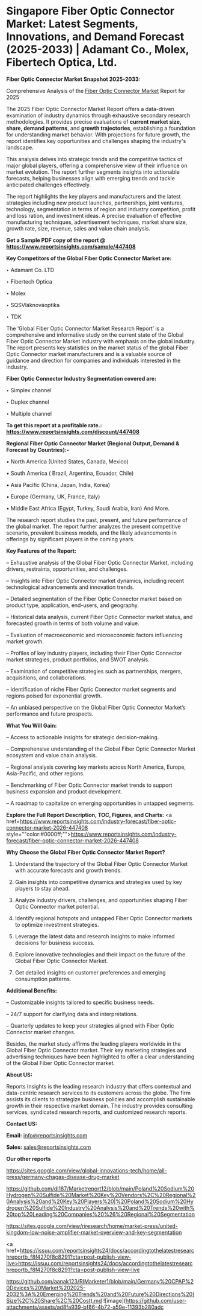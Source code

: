 # Singapore Fiber Optic Connector Market: Latest Segments, Innovations, and Demand Forecast (2025-2033) | Adamant Co., Molex, Fibertech Optica, Ltd.

<strong>Fiber Optic Connector Market Snapshot 2025-2033:</strong>

Comprehensive Analysis of the <a href=https://www.reportsinsights.com/sample/447408>Fiber Optic Connector Market</a> Report for 2025

The 2025 Fiber Optic Connector Market Report offers a data-driven examination of industry dynamics through exhaustive secondary research methodologies. It provides precise evaluations of <strong>current market size, share, demand patterns</strong>, and <strong>growth trajectories</strong>, establishing a foundation for understanding market behavior. With projections for future growth, the report identifies key opportunities and challenges shaping the industry's landscape.

This analysis delves into strategic trends and the competitive tactics of major global players, offering a comprehensive view of their influence on market evolution. The report further segments insights into actionable forecasts, helping businesses align with emerging trends and tackle anticipated challenges effectively.

The report highlights the key players and manufacturers and the latest strategies including new product launches, partnerships, joint ventures, technology, segmentation in terms of region and industry competition, profit and loss ration, and investment ideas. A precise evaluation of effective manufacturing techniques, advertisement techniques, market share size, growth rate, size, revenue, sales and value chain analysis.

<strong>Get a Sample PDF copy of the report @ <a href=https://www.reportsinsights.com/sample/447408 style=color:#0000ff;>https://www.reportsinsights.com/sample/447408</a></strong>

<strong>Key Competitors of the Global Fiber Optic Connector Market are:</strong>

‣ Adamant Co. LTD

‣ Fibertech Optica

‣ Molex

‣ SQSVláknováoptika

‣ TDK

The ‘Global Fiber Optic Connector Market Research Report’ is a comprehensive and informative study on the current state of the Global Fiber Optic Connector Market industry with emphasis on the global industry. The report presents key statistics on the market status of the global Fiber Optic Connector market manufacturers and is a valuable source of guidance and direction for companies and individuals interested in the industry.

<strong>Fiber Optic Connector Industry Segmentation covered are:</strong>

‣ Simplex channel

‣ Duplex channel

‣ Multiple channel

<strong>To get this report at a profitable rate.: <a href=https://www.reportsinsights.com/discount/447408 style=color:#0000ff;>https://www.reportsinsights.com/discount/447408</a></strong>

<strong>Regional Fiber Optic Connector Market (Regional Output, Demand &amp; Forecast by Countries):-</strong>

• North America (United States, Canada, Mexico)

• South America ( Brazil, Argentina, Ecuador, Chile)

• Asia Pacific (China, Japan, India, Korea)

• Europe (Germany, UK, France, Italy)

• Middle East Africa (Egypt, Turkey, Saudi Arabia, Iran) And More.

The research report studies the past, present, and future performance of the global market. The report further analyzes the present competitive scenario, prevalent business models, and the likely advancements in offerings by significant players in the coming years.

<strong>Key Features of the Report:</strong>

– Exhaustive analysis of the Global Fiber Optic Connector Market, including drivers, restraints, opportunities, and challenges.

– Insights into Fiber Optic Connector market dynamics, including recent technological advancements and innovation trends.

– Detailed segmentation of the Fiber Optic Connector market based on product type, application, end-users, and geography.

– Historical data analysis, current Fiber Optic Connector market status, and forecasted growth in terms of both volume and value.

– Evaluation of macroeconomic and microeconomic factors influencing market growth.

– Profiles of key industry players, including their Fiber Optic Connector market strategies, product portfolios, and SWOT analysis.

– Examination of competitive strategies such as partnerships, mergers, acquisitions, and collaborations.

– Identification of niche Fiber Optic Connector market segments and regions poised for exponential growth.

– An unbiased perspective on the Global Fiber Optic Connector Market’s performance and future prospects.

<strong>What You Will Gain:</strong>

– Access to actionable insights for strategic decision-making.

– Comprehensive understanding of the Global Fiber Optic Connector Market ecosystem and value chain analysis.

– Regional analysis covering key markets across North America, Europe, Asia-Pacific, and other regions.

– Benchmarking of Fiber Optic Connector market trends to support business expansion and product development.

– A roadmap to capitalize on emerging opportunities in untapped segments.

<strong>Explore the Full Report Description, TOC, Figures, and Charts:</strong>
<a href=https://www.reportsinsights.com/industry-forecast/fiber-optic-connector-market-2026-447408 style=""color:#0000ff;"">https://www.reportsinsights.com/industry-forecast/fiber-optic-connector-market-2026-447408</a>

<strong>Why Choose the Global Fiber Optic Connector Market Report?</strong>

1. Understand the trajectory of the Global Fiber Optic Connector Market with accurate forecasts and growth trends.

2. Gain insights into competitive dynamics and strategies used by key players to stay ahead.

3. Analyze industry drivers, challenges, and opportunities shaping Fiber Optic Connector market potential.

4. Identify regional hotspots and untapped Fiber Optic Connector markets to optimize investment strategies.

5. Leverage the latest data and research insights to make informed decisions for business success.

6. Explore innovative technologies and their impact on the future of the Global Fiber Optic Connector Market.

7. Get detailed insights on customer preferences and emerging consumption patterns.

<strong>Additional Benefits:</strong>

– Customizable insights tailored to specific business needs.

– 24/7 support for clarifying data and interpretations.

– Quarterly updates to keep your strategies aligned with Fiber Optic Connector market changes.

Besides, the market study affirms the leading players worldwide in the Global Fiber Optic Connector market. Their key marketing strategies and advertising techniques have been highlighted to offer a clear understanding of the Global Fiber Optic Connector market.

<strong><strong>About US</strong>:</strong>

Reports Insights is the leading research industry that offers contextual and data-centric research services to its customers across the globe. The firm assists its clients to strategize business policies and accomplish sustainable growth in their respective market domain. The industry provides consulting services, syndicated research reports, and customized research reports.

<strong>Contact US:</strong>

<p class=><b>Email:</b> <a href=mailto:info@reportsinsights.com>info@reportsinsights.com</a></p>
<p class=><b>Sales:</b> <a href=mailto:sales@reportsinsights.com>sales@reportsinsights.com</a></p>

<strong>Our other reports</strong>

<a href=https://sites.google.com/view/global-innovations-tech/home/all-press/germany-chagas-disease-drug-market>https://sites.google.com/view/global-innovations-tech/home/all-press/germany-chagas-disease-drug-market</a>

<a href=https://github.com/di187/Marketreport12/blob/main/Poland%20Sodium%20Hydrogen%20Sulfide%20Market%20Key%20Vendors%2C%20Regional%20Analysis%20and%20Key%20Players%20|%20Poland%20Sodium%20Hydrogen%20Sulfide%20Industry%20Analysis%20and%20Trends%20with%20top%20Leading%20Companies%20%26%20Regional%20Segmentation>https://github.com/di187/Marketreport12/blob/main/Poland%20Sodium%20Hydrogen%20Sulfide%20Market%20Key%20Vendors%2C%20Regional%20Analysis%20and%20Key%20Players%20|%20Poland%20Sodium%20Hydrogen%20Sulfide%20Industry%20Analysis%20and%20Trends%20with%20top%20Leading%20Companies%20%26%20Regional%20Segmentation</a>

<a href=https://sites.google.com/view/riresearch/home/market-press/united-kingdom-low-noise-amplifier-market-overview-and-key-segmentation>https://sites.google.com/view/riresearch/home/market-press/united-kingdom-low-noise-amplifier-market-overview-and-key-segmentation</a>

<a href=https://issuu.com/reportsinsights24/docs/accordingtothelatestresearchreportb_f8f4270f8c8291?cta=post-publish-view-live>https://issuu.com/reportsinsights24/docs/accordingtothelatestresearchreportb_f8f4270f8c8291?cta=post-publish-view-live</a>

<a href=https://github.com/aanak123/RIMarketer1/blob/main/Germany%20CPAP%20Devices%20Market%202025-2032%3A%20Emerging%20Trends%20and%20Future%20Directions%20(Size%2C%20Share%2C%20Cost).md>https://github.com/aanak123/RIMarketer1/blob/main/Germany%20CPAP%20Devices%20Market%202025-2032%3A%20Emerging%20Trends%20and%20Future%20Directions%20(Size%2C%20Share%2C%20Cost).md</a>
![image](https://github.com/user-attachments/assets/ad8fa939-bf86-4b72-a59e-11393b280adc
